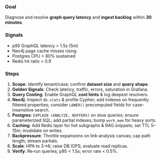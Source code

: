 ### Goal

Diagnose and resolve **graph query latency** and **ingest backlog** within **30 minutes**.

### Signals

- p95 GraphQL latency > 1.5s (5m)
- Neo4j page cache misses rising
- Postgres CPU > 80% sustained
- Redis hit ratio < 0.9

### Steps

1. **Scope**: Identify tenant/case; confirm **dataset size** and **query shape**.
2. **Golden Signals**: Check latency, traffic, errors, saturation in Grafana.
3. **Query Costing**: Enable GraphQL **cost hints** & log deepest resolvers.
4. **Neo4j**: Inspect `db.stats` & profile Cypher; add indexes on frequently filtered properties; consider `LOWER()` precomputed fields for case-insensitive search.
5. **Postgres**: `EXPLAIN (ANALYZE, BUFFERS)` on slow queries; ensure parameterized SQL; add partial indexes; bump `work_mem` for heavy sorts.
6. **Caching**: Add Redis layer for hot subgraphs & RAG snippets; set TTL 5–15m; invalidate on writes.
7. **Backpressure**: Throttle expansions on link‑analysis canvas; cap path length; stream partials.
8. **Scale**: HPA to 3→6; raise DB IOPS; evaluate read replicas.
9. **Verify**: Re‑run queries; p95 < 1.5s; error rate < 0.5%.
